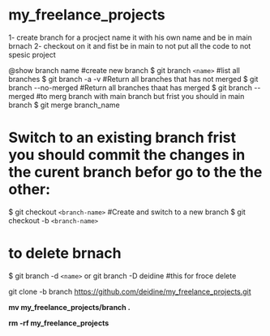 # my_freelance_projects

1- create branch for a procject name it with his own name and be in main brnach
2- checkout on it and fist be in main to not put all the code to not spesic project

@show branch name
#create new branch
$ git branch `<name>`
#list all branches
$ git branch -a -v
#Return all branches that has not merged
$ git branch --no-merged
#Return all branches thaat has merged
$ git branch --merged
#to merg branch with main branch but frist you should in main branch
$ git merge branch_name

# Switch to an existing branch frist you should commit the changes in the curent branch befor go to the the other:

$ git checkout `<branch-name>`
#Create and switch to a new branch
$ git checkout -b `<branch-name>`

# to delete brnach

$ git branch -d `<name>` or git branch -D deidine #this for froce delete

git clone -b branch https://github.com/deidine/my_freelance_projects.git

**mv my_freelance_projects/branch .**

**rm -rf my_freelance_projects**
